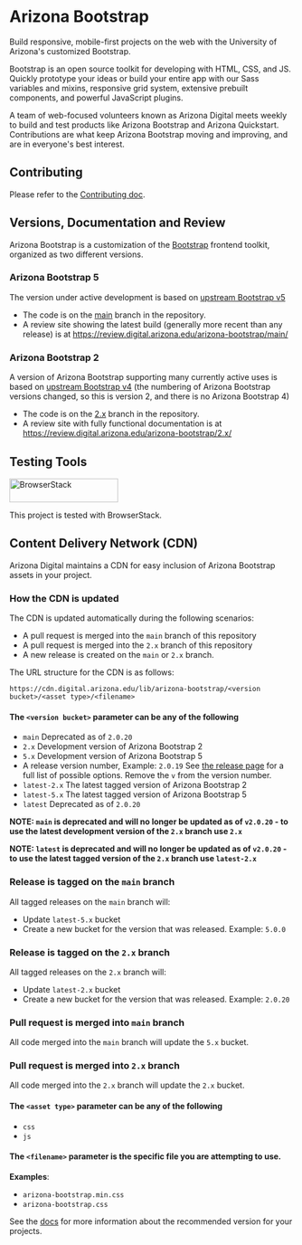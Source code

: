 # Arizona Bootstrap

Build responsive, mobile-first projects on the web with the University of Arizona's customized Bootstrap.

Bootstrap is an open source toolkit for developing with HTML, CSS, and JS. Quickly prototype your ideas or build your entire app with our Sass variables and mixins, responsive grid system, extensive prebuilt components, and powerful JavaScript plugins.

A team of web-focused volunteers known as Arizona Digital meets weekly to build and test products like Arizona Bootstrap and Arizona Quickstart. Contributions are what keep Arizona Bootstrap moving and improving, and are in everyone's best interest.

## Contributing

Please refer to the [Contributing doc](./CONTRIBUTING.md).

## Versions, Documentation and Review

Arizona Bootstrap is a customization of the [Bootstrap](https://getbootstrap.com/) frontend toolkit,
organized as two different versions.

### Arizona Bootstrap 5

The version under active development is based on [upstream Bootstrap v5](https://github.com/twbs/bootstrap/tree/main)

- The code is on the [main](https://github.com/az-digital/arizona-bootstrap/tree/main) branch in the repository.
- A review site showing the latest build (generally more recent than any release) is at <https://review.digital.arizona.edu/arizona-bootstrap/main/>

### Arizona Bootstrap 2

A version of Arizona Bootstrap supporting many currently active uses is based on [upstream Bootstrap v4](https://github.com/twbs/bootstrap/tree/v4-dev) (the numbering of Arizona Bootstrap versions changed, so this is version 2, and there is no Arizona Bootstrap 4)

- The code is on the [2.x](https://github.com/az-digital/arizona-bootstrap/tree/2.x) branch in the repository.
- A review site with fully functional documentation is at <https://review.digital.arizona.edu/arizona-bootstrap/2.x/>

## Testing Tools

<a href="https://www.browserstack.com/">
  <img src="https://live.browserstack.com/images/opensource/browserstack-logo.svg" alt="BrowserStack" width="192" height="42">
</a>

This project is tested with BrowserStack.

## Content Delivery Network (CDN)
Arizona Digital maintains a CDN for easy inclusion of Arizona Bootstrap assets
in your project.

### How the CDN is updated

The CDN is updated automatically during the following scenarios:

- A pull request is merged into the `main` branch of this repository
- A pull request is merged into the `2.x` branch of this repository
- A new release is created on the `main` or `2.x` branch.

The URL structure for the CDN is as follows:
```
https://cdn.digital.arizona.edu/lib/arizona-bootstrap/<version bucket>/<asset type>/<filename>
```

#### The `<version bucket>` parameter can be any of the following
- `main` Deprecated as of `2.0.20`
- `2.x` Development version of Arizona Bootstrap 2
- `5.x` Development version of Arizona Bootstrap 5
- A release version number, Example: `2.0.19` See [the release
page](https://github.com/az-digital/arizona-bootstrap/releases) for a full list
of possible options. Remove the `v` from the version number.
- `latest-2.x` The latest tagged version of Arizona Bootstrap 2
- `latest-5.x` The latest tagged version of Arizona Bootstrap 5
- `latest` Deprecated as of `2.0.20`


**NOTE: `main` is deprecated and will no longer be updated as of `v2.0.20` - to
use the latest development version of the `2.x` branch use `2.x`**

**NOTE: `latest` is deprecated and will no longer be updated as of `v2.0.20` -
to use the latest tagged version of the `2.x` branch use `latest-2.x`**

### Release is tagged on the `main` branch
All tagged releases on the `main` branch will:
- Update `latest-5.x` bucket
- Create a new bucket for the version that was released. Example: `5.0.0`

### Release is tagged on the `2.x` branch
All tagged releases on the `2.x` branch will:
- Update `latest-2.x` bucket
- Create a new bucket for the version that was released. Example: `2.0.20`

### Pull request is merged into `main` branch
All code merged into the `main` branch will update the `5.x` bucket.

### Pull request is merged into `2.x` branch
All code merged into the `2.x` branch will update the `2.x` bucket.

#### The `<asset type>` parameter can be any of the following
- `css`
- `js`

#### The `<filename>` parameter is the specific file you are attempting to use.
**Examples**:
- `arizona-bootstrap.min.css`
- `arizona-bootstrap.css`

See the [docs](https://digital.arizona.edu/arizona-bootstrap) for more
information about the recommended version for your projects.
